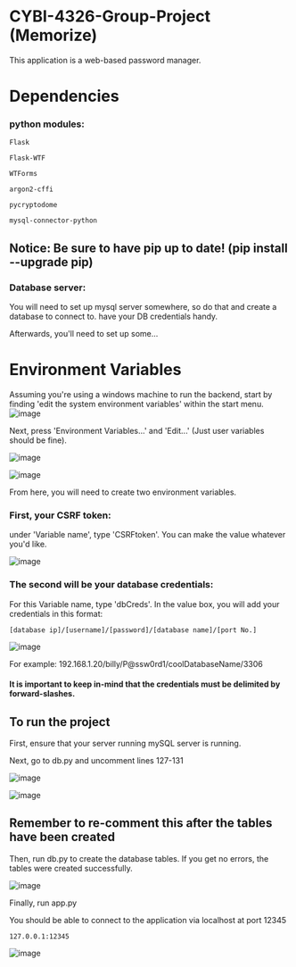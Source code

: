 # CYBI-4326-Group-Project (Memorize)
This application is a web-based password manager.

# Dependencies
### python modules:
    Flask

    Flask-WTF

    WTForms

    argon2-cffi

    pycryptodome

    mysql-connector-python

## Notice: Be sure to have pip up to date! (pip install --upgrade pip)
### Database server:
You will need to set up mysql server somewhere, so do that and create a database to connect to. have your DB credentials handy.

Afterwards, you'll need to set up some...
# Environment Variables
Assuming you're using a windows machine to run the backend, start by finding 'edit the system environment variables' within the start menu.
![image](https://github.com/user-attachments/assets/9dac2ccb-dd97-4872-8ab1-3370f9d916a8)

Next, press 'Environment Variables...' and 'Edit...' (Just user variables should be fine).

![image](https://github.com/user-attachments/assets/f1a7785e-f883-450c-a2a4-a8cb28880a5e)

![image](https://github.com/user-attachments/assets/7e718fda-a8ca-485e-86fa-4131d6f07f1e)


From here, you will need to create two environment variables.

### First, your CSRF token:

  under 'Variable name', type 'CSRFtoken'. You can make the value whatever you'd like.

![image](https://github.com/user-attachments/assets/ee015e04-dc0c-4151-a6c1-da62e354ccb6)

  
### The second will be your database credentials:

  For this Variable name, type 'dbCreds'. In the value box, you will add your credentials in this format: 
  
    [database ip]/[username]/[password]/[database name]/[port No.]

  ![image](https://github.com/user-attachments/assets/6b5f5120-15ed-498d-aef9-489aab62edfd)
    
  For example: 192.168.1.20/billy/P@ssw0rd1/coolDatabaseName/3306

  #### It is important to keep in-mind that the credentials must be delimited by forward-slashes.

## To run the project
  
First, ensure that your server running mySQL server is running.

Next, go to db.py and uncomment lines 127-131

![image](https://github.com/user-attachments/assets/51422d86-5104-4102-9b8f-d439e3045ae3)

![image](https://github.com/user-attachments/assets/d60f692f-c667-46d3-bb92-438e29fb1c66)

## Remember to re-comment this after the tables have been created

Then, run db.py to create the database tables. If you get no errors, the tables were created successfully.

![image](https://github.com/user-attachments/assets/182217a2-5a0c-4709-9631-bd8d4f64243c)

Finally, run app.py

You should be able to connect to the application via localhost at port 12345

    127.0.0.1:12345

![image](https://github.com/user-attachments/assets/45e1e6f8-f87f-4a0d-a95c-4103d403a0cb)

